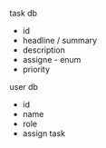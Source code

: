 task db
 - id
 - headline / summary
 - description
 - assigne - enum
 - priority

user db

- id
- name
- role
- assign task